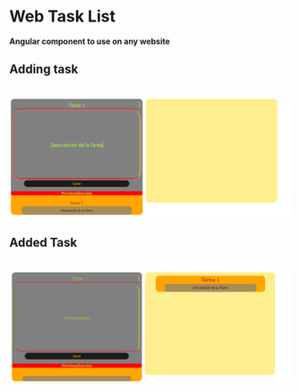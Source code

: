 # Web Task List

**Angular component to use on any website**

## Adding task

# <img  src="./image/Agregando.png"/>

## Added Task 

# <img  src="./image/Tarea agregada.png"/>
